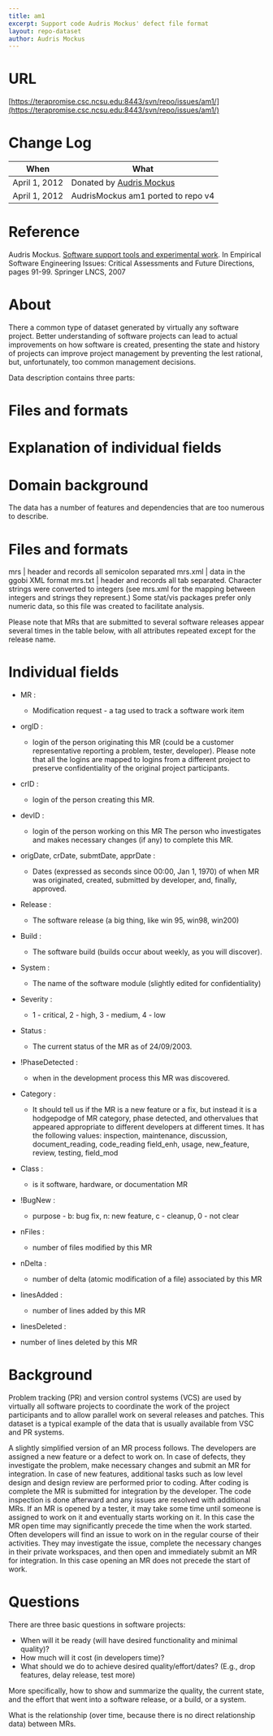 ```yaml
---
title: am1
excerpt: Support code Audris Mockus' defect file format
layout: repo-dataset
author: Audris Mockus
---
```



# URL

[https://terapromise.csc.ncsu.edu:8443/svn/repo/issues/am1/](https://terapromise.csc.ncsu.edu:8443/svn/repo/issues/am1/)

# Change Log

When | What
---- | ----
April 1, 2012 | Donated by [Audris Mockus](/repo/people/data-donors/promise3.html)
April 1, 2012 | AudrisMockus am1 ported to repo v4

# Reference

Audris Mockus. [Software support tools and experimental work](https://terapromise.csc.ncsu.edu:8443/svn/repo/issues/am1/SSTaEW.pdf). In
Empirical Software Engineering Issues: Critical Assessments and Future
Directions, pages 91-99. Springer LNCS, 2007


# About

There a common type of dataset generated by virtually any software
project. Better understanding of software projects can lead to
actual improvements on how software is created, presenting the state
and history of projects can improve project management by preventing
the lest rational, but, unfortunately, too common management decisions.

Data description contains three parts:
  # Files and formats
  # Explanation of individual fields
  # Domain background

The data has a number of features and dependencies that
are too numerous to describe.

# Files and formats

mrs | header and records all semicolon separated
mrs.xml |  data in the ggobi XML format
mrs.txt | header and records all tab separated. Character strings were converted to integers (see mrs.xml for the mapping between integers and strings they represent.) Some stat/vis packages prefer  only numeric data, so this file was created to facilitate analysis.

Please note that MRs that are submitted to several software
releases appear several times in the table below, with all
attributes repeated except for the release name.

# Individual fields

 * MR :
   * Modification request - a tag used to track a software work item

 * orgID :
   * login of the person originating this MR (could be a customer
representative reporting a problem, tester, developer).
Please note that all the logins are mapped to logins from
a different project to preserve confidentiality of the
original project participants.

 * crID :
   * login of the person creating this MR.

 * devID :
   * login of the person working on this MR The person who investigates and makes necessary changes (if any) to complete this MR.

 * origDate, crDate, submtDate, apprDate :
   * Dates (expressed as seconds since 00:00, Jan 1, 1970) of when MR was originated, created, submitted by developer, and, finally, approved.

 * Release :
   * The software release (a big thing, like win 95, win98, win200)

 * Build :
   * The software build (builds occur about weekly, as you will discover).

 * System :
   * The name of the software module (slightly edited for confidentiality)

 * Severity :
   * 1 - critical, 2 - high, 3 - medium, 4 - low

 * Status :
   * The current status of the MR as of 24/09/2003.

 * !PhaseDetected :
   * when in the development process this MR was discovered.

 * Category :
   * It should tell us if the MR is a new feature or a fix, but instead it is a hodgepodge of MR category, phase detected, and othervalues that appeared appropriate to different developers at different times. It has the following values: inspection, maintenance, discussion, document_reading, code_reading field_enh, usage, new_feature, review, testing, field_mod

 * Class :
   * is it software, hardware, or documentation MR

 * !BugNew :
   * purpose - b: bug fix, n: new feature, c - cleanup, 0 - not clear

 * nFiles :
   * number of files modified by this MR

 * nDelta :
   * number of delta (atomic modification of a file) associated by this MR

 * linesAdded :
   * number of lines added by this MR

 * linesDeleted :
  * number of lines deleted by this MR

# Background
Problem tracking (PR) and version control systems (VCS) are used by
virtually all software projects to coordinate the work of the
project participants and to allow parallel work on several releases
and patches. This dataset is a typical example of the data that is
usually available from VSC and PR systems.

A slightly simplified version of an MR process follows.  The
developers are assigned a new feature or a defect to work on. In
case of defects, they investigate the problem, make necessary
changes and submit an MR for integration. In case of new features,
additional tasks such as low level design and design review are
performed prior to coding. After coding is complete the MR is
submitted for integration by the developer. The code inspection is
done afterward and any issues are resolved with additional MRs. If
an MR is opened by a tester, it may take some time until someone is
assigned to work on it and eventually starts working on it.  In this
case the MR open time may significantly precede the time when the
work started. Often developers will find an issue to work on in the
regular course of their activities. They may investigate the issue,
complete the necessary changes in their private workspaces, and then
open and immediately submit an MR for integration.  In this case
opening an MR does not precede the start of work.


# Questions

There are three basic questions in software projects:

  * When will it be ready (will have desired functionality and minimal quality)?
  * How much will it cost (in developers time)?
  * What should we do to achieve desired quality/effort/dates? (E.g., drop features, delay release, test more)

More specifically, how to show and summarize the quality, the current
state, and the effort that went into a software release, or a build,
or a system.

What is the relationship (over time, because there is no direct
relationship data) between MRs.
